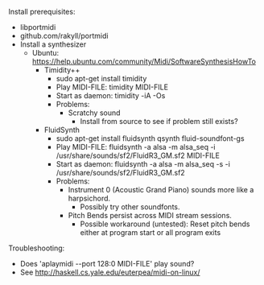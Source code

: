 Install prerequisites:
- libportmidi
- github.com/rakyll/portmidi
- Install a synthesizer
  - Ubuntu: https://help.ubuntu.com/community/Midi/SoftwareSynthesisHowTo
    - Timidity++
      - sudo apt-get install timidity
      - Play MIDI-FILE: timidity MIDI-FILE
      - Start as daemon: timidity -iA -Os
      - Problems:
        - Scratchy sound
          - Install from source to see if problem still exists?
    - FluidSynth
      - sudo apt-get install fluidsynth qsynth fluid-soundfont-gs
      - Play MIDI-FILE: fluidsynth -a alsa -m alsa_seq -i /usr/share/sounds/sf2/FluidR3_GM.sf2 MIDI-FILE
      - Start as daemon: fluidsynth -a alsa -m alsa_seq -s -i /usr/share/sounds/sf2/FluidR3_GM.sf2
      - Problems:
        - Instrument 0 (Acoustic Grand Piano) sounds more like a harpsichord.
          - Possibly try other soundfonts.
        - Pitch Bends persist across MIDI stream sessions.
          - Possible workaround (untested): Reset pitch bends either at program start or all program exits

Troubleshooting:
- Does 'aplaymidi --port 128:0 MIDI-FILE' play sound?
- See http://haskell.cs.yale.edu/euterpea/midi-on-linux/
